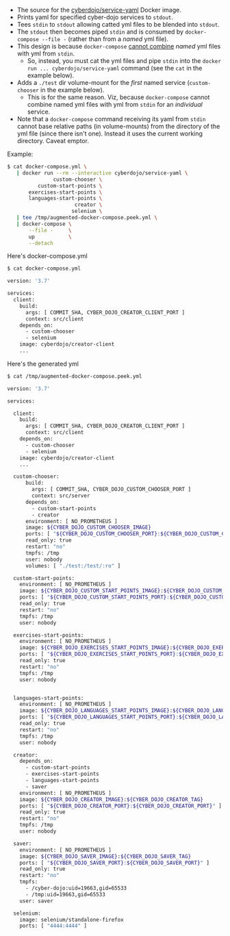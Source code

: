 
- The source for the [cyberdojo/service-yaml](https://hub.docker.com/r/cyberdojo/service-yaml/tags) Docker image.
- Prints yaml for specified cyber-dojo services to `stdout`.
- Tees `stdin` to `stdout` allowing catted yml files to be blended into `stdout`.
- The `stdout` then becomes piped `stdin` and is consumed by `docker-compose --file -`
  (rather than from a *named* yml file).
- This design is because `docker-compose` [cannot combine](https://github.com/docker/compose/issues/6124)
    *named* yml files with yml from `stdin`.
  - So, instead, you must cat the yml files and pipe `stdin`
    into the `docker run ... cyberdojo/service-yaml` command
    (see the `cat` in the example below).
- Adds a `./test` dir volume-mount for the *first* named service (`custom-chooser` in the example below).
  - This is for the same reason. Viz, because `docker-compose` cannot combine named
    yml files with yml from `stdin` for an *individual* service.
- Note that a `docker-compose` command receiving its yaml from `stdin` cannot base
  relative paths (in volume-mounts) from the directory of the yml file (since there isn't one).
  Instead it uses the current working directory. Caveat emptor.

Example:

```bash
$ cat docker-compose.yml \
   | docker run --rm --interactive cyberdojo/service-yaml \
               custom-chooser \
          custom-start-points \
       exercises-start-points \
       languages-start-points \
                      creator \
                     selenium \
   | tee /tmp/augmented-docker-compose.peek.yml \
   | docker-compose \
       --file -     \
       up           \
       --detach
```

Here's docker-compose.yml
```bash
$ cat docker-compose.yml

version: '3.7'

services:
  client:
    build:
      args: [ COMMIT_SHA, CYBER_DOJO_CREATOR_CLIENT_PORT ]
      context: src/client
    depends_on:
      - custom-chooser
      - selenium
    image: cyberdojo/creator-client
    ...
```

Here's the generated yml
```bash
$ cat /tmp/augmented-docker-compose.peek.yml

version: '3.7'

services:

  client:
    build:
      args: [ COMMIT_SHA, CYBER_DOJO_CREATOR_CLIENT_PORT ]
      context: src/client
    depends_on:
      - custom-chooser
      - selenium
    image: cyberdojo/creator-client
    ...

  custom-chooser:
      build:
        args: [ COMMIT_SHA, CYBER_DOJO_CUSTOM_CHOOSER_PORT ]
        context: src/server
      depends_on:
        - custom-start-points
        - creator
      environment: [ NO_PROMETHEUS ]
      image: ${CYBER_DOJO_CUSTOM_CHOOSER_IMAGE}
      ports: [ "${CYBER_DOJO_CUSTOM_CHOOSER_PORT}:${CYBER_DOJO_CUSTOM_CHOOSER_PORT}" ]
      read_only: true
      restart: "no"
      tmpfs: /tmp
      user: nobody
      volumes: [ "./test:/test/:ro" ]

  custom-start-points:
    environment: [ NO_PROMETHEUS ]
    image: ${CYBER_DOJO_CUSTOM_START_POINTS_IMAGE}:${CYBER_DOJO_CUSTOM_START_POINTS_TAG}
    ports: [ "${CYBER_DOJO_CUSTOM_START_POINTS_PORT}:${CYBER_DOJO_CUSTOM_START_POINTS_PORT}" ]
    read_only: true
    restart: "no"
    tmpfs: /tmp
    user: nobody

  exercises-start-points:
    environment: [ NO_PROMETHEUS ]
    image: ${CYBER_DOJO_EXERCISES_START_POINTS_IMAGE}:${CYBER_DOJO_EXERCISES_START_POINTS_TAG}
    ports: [ "${CYBER_DOJO_EXERCISES_START_POINTS_PORT}:${CYBER_DOJO_EXERCISES_START_POINTS_PORT}" ]
    read_only: true
    restart: "no"
    tmpfs: /tmp
    user: nobody


  languages-start-points:
    environment: [ NO_PROMETHEUS ]
    image: ${CYBER_DOJO_LANGUAGES_START_POINTS_IMAGE}:${CYBER_DOJO_LANGUAGES_START_POINTS_TAG}
    ports: [ "${CYBER_DOJO_LANGUAGES_START_POINTS_PORT}:${CYBER_DOJO_LANGUAGES_START_POINTS_PORT}" ]
    read_only: true
    restart: "no"
    tmpfs: /tmp
    user: nobody

  creator:
    depends_on:
      - custom-start-points
      - exercises-start-points
      - languages-start-points
      - saver
    environment: [ NO_PROMETHEUS ]
    image: ${CYBER_DOJO_CREATOR_IMAGE}:${CYBER_DOJO_CREATOR_TAG}
    ports: [ "${CYBER_DOJO_CREATOR_PORT}:${CYBER_DOJO_CREATOR_PORT}" ]
    read_only: true
    restart: "no"
    tmpfs: /tmp
    user: nobody

  saver:
    environment: [ NO_PROMETHEUS ]
    image: ${CYBER_DOJO_SAVER_IMAGE}:${CYBER_DOJO_SAVER_TAG}
    ports: [ "${CYBER_DOJO_SAVER_PORT}:${CYBER_DOJO_SAVER_PORT}" ]
    read_only: true
    restart: "no"
    tmpfs:
      - /cyber-dojo:uid=19663,gid=65533
      - /tmp:uid=19663,gid=65533
    user: saver

  selenium:
    image: selenium/standalone-firefox
    ports: [ "4444:4444" ]    
```
